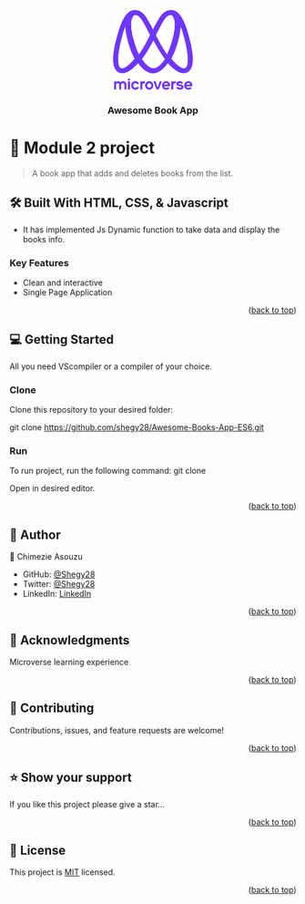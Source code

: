 <a name="readme-top"></a>

<div align="center">

  <img src="./murple_logo.png" alt="logo" width="140"  height="auto" />
  <br/>

  <h3><b>Awesome Book App</b></h3>

</div>

# 📖 Module 2 project <a name="Awesome Book App"></a>

> A book app that adds and deletes books from the list.

## 🛠 Built With <a name="built-with">HTML, CSS, & Javascript</a>

- It has implemented Js Dynamic function to take data and display the books info.

### Key Features <a name="key-features"></a>

- Clean and interactive
- Single Page Application

<p align="right">(<a href="#readme-top">back to top</a>)</p>

## 💻 Getting Started <a name="getting-started"></a>

All you need VScompiler or a compiler of your choice.

### Clone

Clone this repository to your desired folder:

git clone https://github.com/shegy28/Awesome-Books-App-ES6.git

### Run

To run project, run the following command: git clone

Open in desired editor.

<p align="right">(<a href="#readme-top">back to top</a>)</p>

## 👥 Author <a name="authors"></a>

👤 Chimezie Asouzu

- GitHub: [@Shegy28](https://github.com/shegy28)
- Twitter: [@Shegy28](https://twitter.com/twitterhandle)
- LinkedIn: [LinkedIn](https://www.linkedin.com/in/chimezie-asouzu-67704224a/)

<p align="right">(<a href="#readme-top">back to top</a>)</p>

## 🙏 Acknowledgments <a name="acknowledgements"></a>

Microverse learning experience

<p align="right">(<a href="#readme-top">back to top</a>)</p>

## 🤝 Contributing <a name="contributing"></a>

Contributions, issues, and feature requests are welcome!

<p align="right">(<a href="#readme-top">back to top</a>)</p>

## ⭐️ Show your support <a name="support"></a>

If you like this project please give a star...

<p align="right">(<a href="#readme-top">back to top</a>)</p>

## 📝 License <a name="license"></a>

This project is [MIT](./LICENSE) licensed.

<p align="right">(<a href="#readme-top">back to top</a>)</p>
